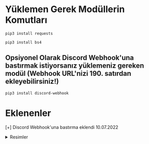 # Yüklemen Gerek Modüllerin Komutları
```pip3 install requests```

```pip3 install bs4```

## Opsiyonel Olarak Discord Webhook'una bastırmak istiyorsanız yüklemeniz gereken modül (Webhook URL'nizi 190. satırdan ekleyebilirsiniz!)
```pip3 install discord-webhook```

# Eklenenler 
[+] Discord Webhook'una bastırma eklendi 10.07.2022

<details> 
   <summary>Resimler</summary>

![image](https://user-images.githubusercontent.com/107348321/178162061-af22e460-4aef-49ce-89f4-66c40e5bf930.png)

![image](https://user-images.githubusercontent.com/107348321/178162069-56eaf768-b301-4ff8-aca4-dc7452a85b7a.png)

![image](https://user-images.githubusercontent.com/107348321/178162080-06eee867-0b1d-4d62-a624-c11f0d564eac.png)

![image](https://user-images.githubusercontent.com/107348321/178162109-2a3bd359-3e7f-49d9-8901-32e2aee12e1c.png)

![image](https://user-images.githubusercontent.com/107348321/178162116-9d692f6d-5d92-48b2-91e8-f98224dd6324.png)

![image](https://user-images.githubusercontent.com/107348321/178162127-4c7e7a3f-9603-464c-a9c8-750f7f3277ae.png)

![image](https://user-images.githubusercontent.com/107348321/178162130-74364a11-24b5-40ea-851a-61c83ff1d8f9.png)

</details>
